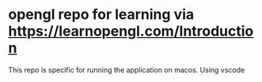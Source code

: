 # opengl repo for learning via https://learnopengl.com/Introduction
This repo is specific for running the application on macos.
Using vscode
